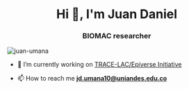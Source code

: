 <h1 align="center">Hi 👋, I'm Juan Daniel</h1>
<h3 align="center">BIOMAC researcher</h3>

<p align="left"> <img src="https://komarev.com/ghpvc/?username=juan-umana&label=Profile%20views&color=0e75b6&style=flat" alt="juan-umana" /> </p>

- 🔭 I’m currently working on [TRACE-LAC/Epiverse Initiative](https://data.org/initiatives/epiverse/)

- 📫 How to reach me **jd.umana10@uniandes.edu.co**
